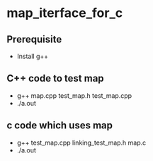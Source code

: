 # map_iterface_for_c

## Prerequisite
- Install g++

## C++ code to test map
- g++ map.cpp test_map.h test_map.cpp <br />
- ./a.out

## c code which uses map
- g++ test_map.cpp linking_test_map.h  map.c <br />
- ./a.out